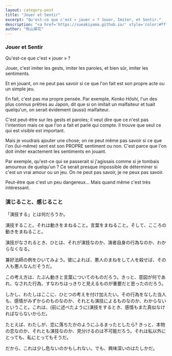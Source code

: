 ```yaml
---
layout: category-post
title: "Jouer et Sentir"
excerpt: "Qu'est-ce que c'est « jouer » ? Jouer, Imiter, et Sentir."
description: "<a href='https://sueakiyama.github.io/' style='color:#ffffff'><u>Le Site Web de Suika Akiyama</u></a>"
author: "秋山翠花"
---
```


### Jouer et Sentir

Qu'est-ce que c'est « jouer » ?

Jouer, c'est imiter les gests, imiter les paroles, et bien sûr, imiter les sentiments.

Et en jouant, on ne peut pas savoir si ce que l'on fait est son propre acte ou un simple jeu.

En fait, c'est pas ma propre pensée. Par exemple, *Kenko Hôshi*, l'un des plus connus prêtres au Japon, dit que si on imitait un malfaiteur et tuait quelqu'un, on serait évidement (aussi) malfaiteur.

C'est peut-être sur les gests et paroles; il veut dire que ce n'est pas l'intention mais ce que l'on a fait et parlé qui compte. Il trouve que seul ce qui est visible est important. 

Mais je voudrais ajouter une chose; on ne peut même pas savoir si ce que l'on (lui-même) sent est son PROPRE sentiment ou non. C'est parce que l'on doit imiter exactement les sentiments en jouant.

Par exemple, qu'est-ce qui se passerait si j'agissais comme si je tombais amoureux de quelqu'un ? Ce serait presque impossible de déterminer si c'est un vrai amour ou un jeu. On ne peut pas savoir, je ne peux pas savoir.

Peut-être que c'est un peu dangereux... Mais quand même c'est très intéressant.

### 演じること、感じること

「演技する」とは何だろうか。

演技すること。それは動きをまねること。言葉をまねること。そして、こころの動きをまねること。

演技がなされるとき、ひとは、それが演技なのか、演者自身の行為なのか、わからなくなる。

兼好法師の例をひいてみよう。彼によれば、悪人のまねをして人を殺せば、その人も悪人なんだそうだ。

この考え方は、たぶん動きと言葉についてのものだろう。きっと、意図が何であれ、なされた行為、すなわちはっきりと見えるものが重要だと思ったのだろう。

しかし、わたしはここに、ひとつの考えを付け加えたい。その行為をなした当人も、感情がみずからのものなのか、それとも演技によるものなのか、わからないということ。これは、(前に述べたように)演技をするとき、感情もまた真似なければならないからだ。

たとえば、わたしが、恋に落ちたかのようにふるまったとしたら? きっと、本物の恋なのか、それとも演技なのか、見分けるのは不可能だろう。それは私以外にとっても、私にとってもそうだ。

だから、これは少し危ないのかもしれない。でも、興味深いのはたしかだ。
